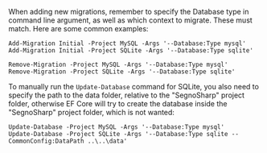 When adding new migrations, remember to specify the Database type in command line argument, as well as which context to migrate. These must match.
Here are some common examples:

```
Add-Migration Initial -Project MySQL -Args '--Database:Type mysql'
Add-Migration Initial -Project SQLite -Args '--Database:Type sqlite'

Remove-Migration -Project MySQL -Args '--Database:Type mysql'
Remove-Migration -Project SQLite -Args '--Database:Type sqlite'
```

To manually run the `Update-Database` command for SQLite, you also need to specify the path to the data folder, relative to the "SegnoSharp" project folder, otherwise
EF Core will try to create the database inside the "SegnoSharp" project folder, which is not wanted:
```
Update-Database -Project MySQL -Args '--Database:Type mysql'
Update-Database -Project SQLite -Args '--Database:Type sqlite --CommonConfig:DataPath ..\..\data'
```